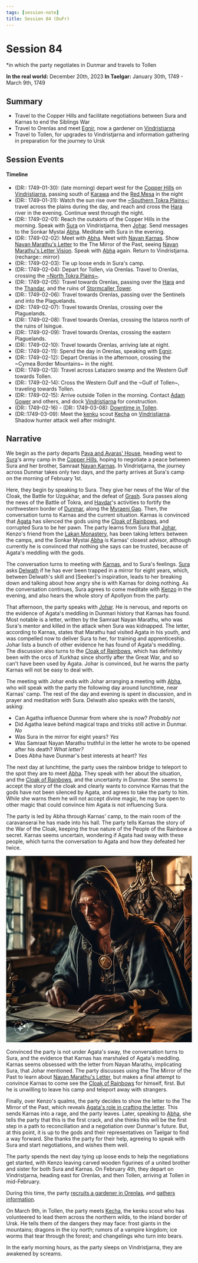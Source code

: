 ```yaml
---
tags: [session-note]
title: Session 84 (DuFr)
---
```


# Session 84
*in which the party negotiates in Dunmar and travels to Tollen

**In the real world:** December 20th, 2023
**In Taelgar:** January 30th, 1749 - March 9th, 1749
## Summary

- Travel to the Copper Hills and facilitate negotiations between Sura and Karnas to end the Siblings War
- Travel to Orenlas and meet [Egnir](<../../../people/elves/egnir.md>), now a gardener on [Vindristjarna](<../../../things/ships/vindristjarna.md>)
- Travel to Tollen, for upgrades to Vindristjarna and information gathering in preparation for the journey to Ursk
## Session Events
#### Timeline 

- (DR:: 1749-01-30): (late morning) depart west for the [Copper Hills](<../../../gazetteer/greater-dunmar/darba-highlands/copper-hills.md>) on [Vindristjarna](<../../../things/ships/vindristjarna.md>), passing south of [Karawa](<../../../gazetteer/greater-dunmar/realms/dunmar/eastern-dunmar/karawa.md>) and the [Red Mesa](<../../../gazetteer/greater-dunmar/realms/dunmar/eastern-dunmar/red-mesa.md>) in the night
- (DR:: 1749-01-31): Watch the sun rise over the  [~Southern Tokra Plains~](<../../../gazetteer/greater-dunmar/dunmari-basin/southern-tokra-plains.md>); travel across the plains during the day, and reach and cross the [Hara](<../../../gazetteer/greater-dunmar/rivers/hara-watershed/hara.md>) river in the evening. Continue west through the night.
- (DR:: 1749-02-01):  Reach the outskirts of the Copper Hills in the morning. Speak with [Sura](<../../../people/dunmari/sura.md>) on Vindristjarna, then [Johar](<../../../people/dunmari/johar.md>). Send messages to the Sonkar Mystai [Abha](<../../../people/dunmari/abha.md>). Meditate with Sura in the evening. 
- (DR:: 1749-02-02): Meet with [Abha](<../../../people/dunmari/abha.md>). Meet with [Nayan Karnas](<../../../people/dunmari/nayan-karnas.md>). Show [Nayan Marathu's Letter](<../letters-notes-and-tales/nayan-marathu-s-letter.md>) to the The Mirror of the Past, seeing [Nayan Marathu's Letter Vision](<../mirror-visions/nayan-marathu-s-letter-vision.md>). Speak with [Abha](<../../../people/dunmari/abha.md>) again. Return to Vindristjarna. (recharge:: mirror)
- (DR:: 1749-02-03): Tie up loose ends in Sura's camp. 
- (DR:: 1749-02-04): Depart for Tollen, via Orenlas. Travel to Orenlas, crossing the [~North Tokra Plains~](<../../../gazetteer/greater-dunmar/dunmari-basin/north-tokra-plains.md>). 
- (DR:: 1749-02-05): Travel towards Orenlas, passing over the [Hara](<../../../gazetteer/greater-dunmar/rivers/hara-watershed/hara.md>) and the [Thandar](<../../../gazetteer/greater-dunmar/rivers/hara-watershed/thandar.md>), and the ruins of [Stormcaller Tower](<../../../gazetteer/greater-dunmar/dunmari-basin/stormcaller-tower.md>).  
- (DR:: 1749-02-06): Travel towards Orenlas, passing over the Sentinels and into the Plaguelands. 
- (DR:: 1749-02-07): Travel towards Orenlas, crossing over the Plaguelands. 
- (DR:: 1749-02-08): Travel towards Orenlas, crossing the Istaros north of the ruins of Isingue. 
- (DR:: 1749-02-09): Travel towards Orenlas, crossing the eastern Plaguelands. 
- (DR:: 1749-02-10): Travel towards Orenlas, arriving late at night. 
- (DR:: 1749-02-11): Spend the day in Orenlas, speaking with [Egnir](<../../../people/elves/egnir.md>). 
- (DR:: 1749-02-12): Depart Orenlas in the afternoon, crossing the ~Cymea Border Mountains~ in the night. 
- (DR:: 1749-02-13): Travel across Latazaro swamp and the Western Gulf towards Tollen.
- (DR:: 1749-02-14): Cross the Western Gulf and the ~Gulf of Tollen~, traveling towards Tollen.
- (DR:: 1749-02-15): Arrive outside Tollen in the morning. Contact [Adam Gower](<../../../people/tollenders/adam-gower.md>) and others, and dock [Vindristjarna](<../../../things/ships/vindristjarna.md>) for construction.
- (DR:: 1749-02-16) - (DR:: 1749-03-08): [Downtime in Tollen](<./session-84-85-interlude-dufr.md>).
- (DR::1749-03-09): Meet the [kenku](<../../../species/unusual-species/kenku/kenku.md>) scout [Kecha](<../../../people/other-nonhumans/kecha.md>) on [Vindristjarna](<../../../things/ships/vindristjarna.md>). Shadow hunter attack well after midnight. 
## Narrative

We begin as the party departs [Pava and Avaras' House](<../../../gazetteer/greater-dunmar/dunmari-basin/pava-and-avaras-house.md>), heading west to [Sura](<../../../people/dunmari/sura.md>)'s army camp in the [Copper Hills](<../../../gazetteer/greater-dunmar/darba-highlands/copper-hills.md>), hoping to negotiate a peace between Sura and her brother, Samraat [Nayan Karnas](<../../../people/dunmari/nayan-karnas.md>). In Vindristjarna, the journey across Dunmar takes only two days, and the party arrives at Sura's camp on the morning of February 1st.

Here, they begin by speaking to Sura. They give her news of the War of the Cloak, the Battle for Uzgukhar, and the defeat of [Grash](<../../../people/other-nonhumans/grash.md>). Sura passes along the news of the Battle of Tokra, and [Havdar](<../../../people/dunmari/havdar.md>)'s activities to fortify the northwestern border of [Dunmar](<../../../gazetteer/greater-dunmar/realms/dunmar/dunmar.md>), along the [Myraeni Gap](<../../../gazetteer/greater-dunmar/myraeni-gap.md>). Then, the conversation turns to Karnas and the current situation. Karnas is convinced that [Agata](<../../../people/fey/agata.md>) has silenced the gods using the [Cloak of Rainbows](<../../../things/artifacts-of-power/cloak-of-rainbows.md>), and corrupted Sura to be her pawn. The party learns from Sura that [Johar](<../../../people/dunmari/johar.md>), Kenzo's friend from the [Lakan Monastery](<../../../gazetteer/greater-dunmar/realms/dunmar/central-dunmar/tokra/lakan-monastery.md>), has been taking letters between the camps, and the Sonkar Mystai [Abha](<../../../people/dunmari/abha.md>) is Karnas' closest advisor, although currently he is convinced that nothing she says can be trusted, because of Agata's meddling with the gods. 

The conversation turns to meeting with [Karnas](<../../../people/dunmari/nayan-karnas.md>), and to Sura's feelings. [Sura](<../../../people/dunmari/sura.md>) asks [Delwath](<../../../people/pcs/dunmar-fellowship/delwath.md>) if he has ever been trapped in a mirror for eight years, which, between Delwath's skill and [Seeker]'s inspiration, leads to her breaking down and talking about how angry she is with Karnas for doing nothing. As the conversation continues, Sura agrees to come meditate with [Kenzo](<../../../people/pcs/dunmar-fellowship/kenzo.md>) in the evening, and also hears the whole story of Apollyon from the party. 

That afternoon, the party speaks with [Johar](<../../../people/dunmari/johar.md>). He is nervous, and reports on the evidence of Agata's meddling in Dunmari history that Karnas has found. Most notable is a letter, written by the Samraat Nayan Marathu, who was Sura's mentor and killed in the attack when Sura was kidnapped. The letter, according to Karnas, states that Marathu had visited Agata in his youth, and was compelled now to deliver Sura to her, for training and apprenticeship. Johar lists a bunch of other evidence he has found of Agata's meddling. The discussion also turns to the [Cloak of Rainbows](<../../../things/artifacts-of-power/cloak-of-rainbows.md>), which has definitely been with the orcs of Xurkhaz since shortly after the Great War, and so can't have been used by Agata. Johar is convinced, but he warns the party Karnas will not be easy to deal with. 

The meeting with Johar ends with Johar arranging a meeting with [Abha](<../../../people/dunmari/abha.md>), who will speak with the party the following day around lunchtime, near Karnas' camp. The rest of the day and evening is spent in discussion, and in prayer and meditation with Sura. Delwath also speaks with the tanshi, asking:
- Can Agatha influence Dunmar from where she is now? *Probably not*
- Did Agatha leave behind magical traps and tricks still active in Dunmar. *No*
- Was Sura in the mirror for eight years? *Yes*
- Was Samraat Nayan Marathu truthful in the letter he wrote to be opened after his death? *What letter?*
- Does Abha have Dunmar's best interests at heart? *Yes*

The next day at lunchtime, the party uses the rainbow bridge to teleport to the spot they are to meet [Abha](<../../../people/dunmari/abha.md>). They speak with her about the situation, and the [Cloak of Rainbows](<../../../things/artifacts-of-power/cloak-of-rainbows.md>), and the uncertainty in Dunmar. She seems to accept the story of the cloak and clearly wants to convince Karnas that the gods have not been silenced by Agata, and agrees to take the party to him. While she warns them he will not accept divine magic, he may be open to other magic that could convince him Agata is not influencing Sura.

The party is led by Abha through Karnas' camp, to the main room of the caravanserai he has made into his hall. The party tells Karnas the story of the War of the Cloak, keeping the true nature of the People of the Rainbow a secret. Karnas seems uncertain, wondering if Agata had sway with these people, which turns the conversation to Agata and how they defeated her twice. 

![Karnas Portrait](../../../assets/karnas-portrait.jpeg)

Convinced the party is not under Agata's sway, the conversation turns to Sura, and the evidence that Karnas has marshaled of Agata's meddling. Karnas seems obsessed with the letter from Nayan Marathu, implicating Sura, that Johar mentioned. The party discusses using the The Mirror of the Past to learn about [Nayan Marathu's Letter](<../letters-notes-and-tales/nayan-marathu-s-letter.md>), but makes a final attempt to convince Karnas to come see the [Cloak of Rainbows](<../../../things/artifacts-of-power/cloak-of-rainbows.md>) for himself, first. But he is unwilling to leave his camp and teleport away with strangers. 

Finally, over Kenzo's qualms, the party decides to show the letter to the The Mirror of the Past, which reveals [Agata's role in crafting the letter](<../mirror-visions/nayan-marathu-s-letter-vision.md>). This sends Karnas into a rage, and the party leaves. Later, speaking to [Abha](<../../../people/dunmari/abha.md>), she tells the party that this is the first crack, and she thinks this will be the first step in a path to reconciliation and a negotiation over Dunmar's future. But, at this point, it is up to the gods and their representatives on Taelgar to find a way forward. She thanks the party for their help, agreeing to speak with Sura and start negotiations, and wishes them well. 

The party spends the next day tying up loose ends to help the negotiations get started, with Kenzo leaving carved wooden figurines of a united brother and sister for both Sura and Karnas. On February 4th, they depart on Vindristjarna, heading east for Orenlas, and then Tollen, arriving at Tollen in mid-February. 

During this time, the party [recruits a gardener in Orenlas](<./session-85x-flashback-dufr.md>), and [gathers information](<./session-84-85-interlude-dufr.md>). 

On March 9th, in Tollen, the party meets [Kecha](<../../../people/other-nonhumans/kecha.md>), the kenku scout who has volunteered to lead them across the northern wilds, to the inland border of Ursk. He tells them of the dangers they may face: frost giants in the mountains; dragons in the icy north; rumors of a vampire kingdom; ice worms that tear through the forest; and changelings who turn into bears. 

In the early morning hours, as the party sleeps on Vindristjarna, they are awakened by screams. 